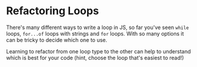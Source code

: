 # Refactoring Loops

There's many different ways to write a loop in JS, so far you've seen `while`
loops, `for...of` loops with strings and `for` loops. With so many options it
can be tricky to decide which one to use.

Learning to refactor from one loop type to the other can help to understand
which is best for your code (hint, choose the loop that's easiest to read!)
